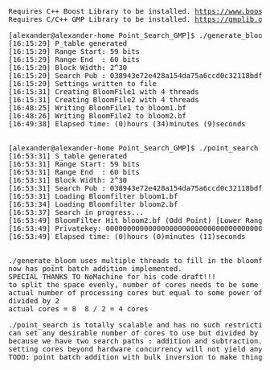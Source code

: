 <pre>
Requires C++ Boost Library to be installed. <a href="https://www.boost.org">https://www.boost.org</a>
Requires C/C++ GMP Library to be installed. <a href="https://gmplib.org">https://gmplib.org</a>
  
[alexander@alexander-home Point_Search_GMP]$ ./generate_bloom
[16:15:29] P_table generated
[16:15:29] Range Start: 59 bits
[16:15:29] Range End  : 60 bits
[16:15:29] Block Width: 2^30
[16:15:29] Search Pub : 038943e72e428a154da75a6ccd0c32118bdf2bfa54077171a24b7418770d276291
[16:15:29] Settings written to file
[16:15:31] Creating BloomFile1 with 4 threads
[16:15:31] Creating BloomFile2 with 4 threads
[16:48:25] Writing BloomFile1 to bloom1.bf
[16:48:26] Writing BloomFile2 to bloom2.bf
[16:49:38] Elapsed time: (0)hours (34)minutes (9)seconds


[alexander@alexander-home Point_Search_GMP]$ ./point_search
[16:53:31] S_table generated
[16:53:31] Range Start: 59 bits
[16:53:31] Range End  : 60 bits
[16:53:31] Block Width: 2^30
[16:53:31] Search Pub : 038943e72e428a154da75a6ccd0c32118bdf2bfa54077171a24b7418770d276291
[16:53:31] Loading Bloomfilter bloom1.bf
[16:53:34] Loading Bloomfilter bloom2.bf
[16:53:37] Search in progress...
[16:53:49] BloomFilter Hit bloom2.bf (Odd Point) [Lower Range Half]
[16:53:49] Privatekey: 0000000000000000000000000000000000000000000000000bf2c3a1a8fea11f
[16:53:49] Elapsed time: (0)hours (0)minutes (11)seconds


./generate_bloom uses multiple threads to fill in the bloomfilter binary.
now has point batch addition implemented.
SPECIAL THANKS TO NoMachine for his code draft!!!
to split the space evenly, number of cores needs to be some power of two value.
actual number of processing cores but equal to some power of two value(2,4,8,16,32,64,...)
divided by 2
actual cores = 8  8 / 2 = 4 cores

./point_search is totally scalable and has no such restriction.
can set any desirable number of cores to use but divided by 2.
because we have two search paths : addition and subtraction.
setting cores beyond hardware concurrency will not yield any additional performance.
TODO: point batch addition with bulk inversion to make things faster.

</pre>
